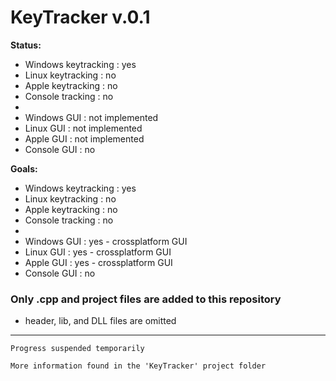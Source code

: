 # KeyTracker v.0.1

**Status:**

- Windows keytracking : yes
- Linux keytracking : no
- Apple keytracking : no
- Console tracking : no
- 
- Windows GUI : not implemented
- Linux GUI : not implemented
- Apple GUI : not implemented
- Console GUI : no

**Goals:**

- Windows keytracking : yes
- Linux keytracking : no
- Apple keytracking : no
- Console tracking : no
- 
- Windows GUI : yes - crossplatform GUI
- Linux GUI : yes - crossplatform GUI
- Apple GUI : yes - crossplatform GUI
- Console GUI : no

### Only .cpp and project files are added to this repository
- header, lib, and DLL files are omitted

***

`Progress suspended temporarily`

`More information found in the 'KeyTracker' project folder`

